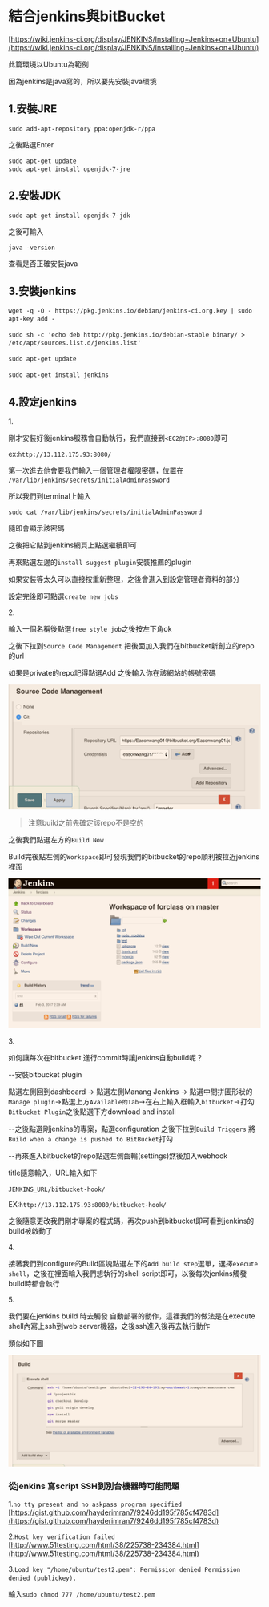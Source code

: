 # 結合jenkins與bitBucket

[https://wiki.jenkins-ci.org/display/JENKINS/Installing+Jenkins+on+Ubuntu](https://wiki.jenkins-ci.org/display/JENKINS/Installing+Jenkins+on+Ubuntu)

此篇環境以Ubuntu為範例

因為jenkins是java寫的，所以要先安裝java環境

## 1.安裝JRE

```
sudo add-apt-repository ppa:openjdk-r/ppa
```

之後點選Enter

```
sudo apt-get update   
sudo apt-get install openjdk-7-jre
```

## 2.安裝JDK

```
sudo apt-get install openjdk-7-jdk
```

之後可輸入

```
java -version
```

查看是否正確安裝java

## 3.安裝jenkins

```
wget -q -O - https://pkg.jenkins.io/debian/jenkins-ci.org.key | sudo apt-key add -

sudo sh -c 'echo deb http://pkg.jenkins.io/debian-stable binary/ > /etc/apt/sources.list.d/jenkins.list'

sudo apt-get update

sudo apt-get install jenkins
```

## 4.設定jenkins

1\.

剛才安裝好後jenkins服務會自動執行，我們直接到`<EC2的IP>:8080`即可

ex:`http://13.112.175.93:8080/`

第一次進去他會要我們輸入一個管理者權限密碼，位置在 `/var/lib/jenkins/secrets/initialAdminPassword`

所以我們到terminal上輸入

```
sudo cat /var/lib/jenkins/secrets/initialAdminPassword
```

隨即會顯示該密碼

之後把它貼到jenkins網頁上點選繼續即可

再來點選左邊的`install suggest plugin`安裝推薦的plugin

如果安裝等太久可以直接按重新整理，之後會進入到設定管理者資料的部分

設定完後即可點選`create new jobs`

2\.

輸入一個名稱後點選`free style job`之後按左下角ok

之後下拉到`Source Code Management` 把後面加入我們在bitbucket新創立的repo的url

如果是private的repo記得點選Add 之後輸入你在該網站的帳號密碼

![](<.gitbook/assets/螢幕快照 2017-02-03 上午10.26.00.png>)

> 注意build之前先確定該repo不是空的

之後我們點選左方的`Build Now`

Build完後點左側的`Workspace`即可發現我們的bitbucket的repo順利被拉近jenkins裡面

![](<.gitbook/assets/螢幕快照 2017-02-03 上午10.41.38.png>)

3\.

如何讓每次在bitbucket 進行commit時讓jenkins自動build呢？

\--安裝bitbucket plugin

點選左側回到dashboard -> 點選左側Manang Jenkins -> 點選中間拼圖形狀的`Manage plugin`->點選上方`Available的Tab`->在右上輸入框輸入`bitbucket`->打勾`Bitbucket Plugin`之後點選下方download and install

\--之後點選剛jenkins的專案，點選configuration 之後下拉到`Build Triggers` 將`Build when a change is pushed to BitBucket`打勾

\--再來進入bitbucket的repo點選左側齒輪(settings)然後加入webhook

title隨意輸入，URL輸入如下

`JENKINS_URL/bitbucket-hook/`

EX:`http://13.112.175.93:8080/bitbucket-hook/`

之後隨意更改我們剛才專案的程式碼，再次push到bitbucket即可看到jenkins的build被啟動了

4\.

接著我們到configure的Build區塊點選左下的`Add build step`選單，選擇`execute shell`，之後在裡面輸入我們想執行的shell script即可，以後每次jenkins觸發build時都會執行

5\.

我們要在jenkins build 時去觸發 自動部署的動作，這裡我們的做法是在execute shell內寫上ssh到web server機器，之後ssh進入後再去執行動作

類似如下圖

![](<.gitbook/assets/螢幕快照 2017-02-04 上午1.16.47.png>)

### 從jenkins 寫script SSH到別台機器時可能問題

1.`no tty present and no askpass program specified` [https://gist.github.com/hayderimran7/9246dd195f785cf4783d](https://gist.github.com/hayderimran7/9246dd195f785cf4783d)

2.`Host key verification failed` [http://www.51testing.com/html/38/225738-234384.html](http://www.51testing.com/html/38/225738-234384.html)

3.`Load key "/home/ubuntu/test2.pem": Permission denied Permission denied (publickey).`

輸入`sudo chmod 777 /home/ubuntu/test2.pem`
